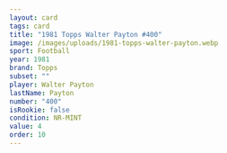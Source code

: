 ```yaml
---
layout: card
tags: card
title: "1981 Topps Walter Payton #400"
image: /images/uploads/1981-topps-walter-payton.webp
sport: Football
year: 1981
brand: Topps
subset: ""
player: Walter Payton
lastName: Payton
number: "400"
isRookie: false
condition: NR-MINT
value: 4
order: 10
---
```

